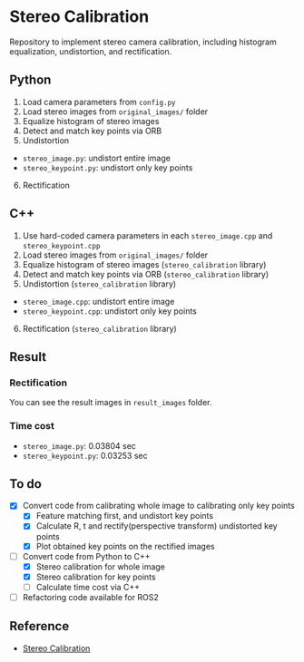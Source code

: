 # Stereo Calibration

Repository to implement stereo camera calibration, including histogram equalization, undistortion, and rectification.


## Python
1. Load camera parameters from `config.py`
2. Load stereo images from `original_images/` folder
3. Equalize histogram of stereo images
4. Detect and match key points via ORB
5. Undistortion
  - `stereo_image.py`: undistort entire image
  - `stereo_keypoint.py`: undistort only key points
6. Rectification


## C++
1. Use hard-coded camera parameters in each `stereo_image.cpp` and `stereo_keypoint.cpp`
2. Load stereo images from `original_images/` folder
3. Equalize histogram of stereo images (`stereo_calibration` library)
4. Detect and match key points via ORB (`stereo_calibration` library)
5. Undistortion (`stereo_calibration` library)
  - `stereo_image.cpp`: undistort entire image
  - `stereo_keypoint.cpp`: undistort only key points
6. Rectification (`stereo_calibration` library)


## Result
### Rectification
You can see the result images in `result_images` folder.


### Time cost
- `stereo_image.py`: 0.03804 sec
- `stereo_keypoint.py`: 0.03253 sec


## To do

- [X] Convert code from calibrating whole image to calibrating only key points
  - [X] Feature matching first, and undistort key points
  - [X] Calculate R, t and rectify(perspective transform) undistorted key points
  - [X] Plot obtained key points on the rectified images
- [ ] Convert code from Python to C++
  - [X] Stereo calibration for whole image
  - [X] Stereo calibration for key points
  - [ ] Calculate time cost via C++
- [ ] Refactoring code available for ROS2

## Reference

- [Stereo Calibration](https://github.com/wingedrasengan927/Stereo-Geometry/blob/master/Fundamental%20Matrix%20and%20Stereo%20Rectification.ipynb)
